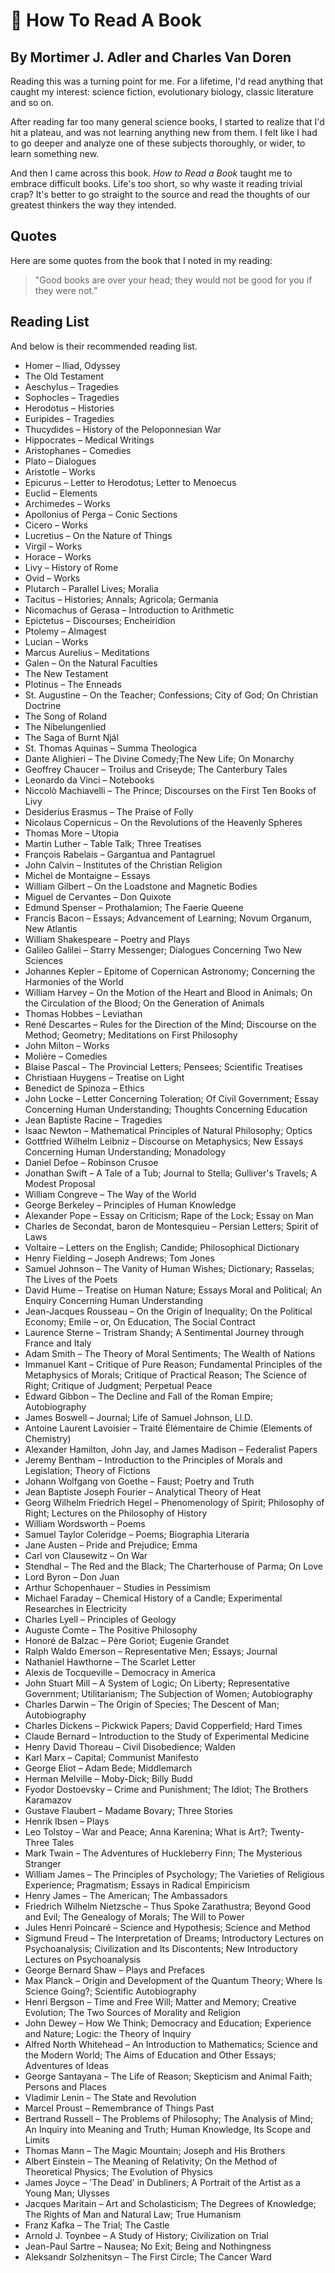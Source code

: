 # 📝 How To Read A Book
## By Mortimer J. Adler and Charles Van Doren

Reading this was a turning point for me. For a lifetime, I'd read
anything that caught my interest: science fiction, evolutionary
biology, classic literature and so on.

After reading far too many general science books, I started to realize
that I'd hit a plateau, and was not learning anything new from them. I
felt like I had to go deeper and analyze one of these subjects
thoroughly, or wider, to learn something new.

And then I came across this book. *How to Read a Book* taught me to
embrace difficult books. Life's too short, so why waste it reading
trivial crap? It's better to go straight to the source and read the
thoughts of our greatest thinkers the way they intended.

## Quotes
Here are some quotes from the book that I noted in my reading:

> "Good books are over your head; they would not be good for you if
  they were not."

## Reading List
And below is their recommended reading list.

- Homer – Iliad, Odyssey
- The Old Testament
- Aeschylus – Tragedies
- Sophocles – Tragedies
- Herodotus – Histories
- Euripides – Tragedies
- Thucydides – History of the Peloponnesian War
- Hippocrates – Medical Writings
- Aristophanes – Comedies
- Plato – Dialogues
- Aristotle – Works
- Epicurus – Letter to Herodotus; Letter to Menoecus
- Euclid – Elements
- Archimedes – Works
- Apollonius of Perga – Conic Sections
- Cicero – Works
- Lucretius – On the Nature of Things
- Virgil – Works
- Horace – Works
- Livy – History of Rome
- Ovid – Works
- Plutarch – Parallel Lives; Moralia
- Tacitus – Histories; Annals; Agricola; Germania
- Nicomachus of Gerasa – Introduction to Arithmetic
- Epictetus – Discourses; Encheiridion
- Ptolemy – Almagest
- Lucian – Works
- Marcus Aurelius – Meditations
- Galen – On the Natural Faculties
- The New Testament
- Plotinus – The Enneads
- St. Augustine – On the Teacher; Confessions; City of God; On Christian Doctrine
- The Song of Roland
- The Nibelungenlied
- The Saga of Burnt Njál
- St. Thomas Aquinas – Summa Theologica
- Dante Alighieri – The Divine Comedy;The New Life; On Monarchy
- Geoffrey Chaucer – Troilus and Criseyde; The Canterbury Tales
- Leonardo da Vinci – Notebooks
- Niccolò Machiavelli – The Prince; Discourses on the First Ten Books of Livy
- Desiderius Erasmus – The Praise of Folly
- Nicolaus Copernicus – On the Revolutions of the Heavenly Spheres
- Thomas More – Utopia
- Martin Luther – Table Talk; Three Treatises
- François Rabelais – Gargantua and Pantagruel
- John Calvin – Institutes of the Christian Religion
- Michel de Montaigne – Essays
- William Gilbert – On the Loadstone and Magnetic Bodies
- Miguel de Cervantes – Don Quixote
- Edmund Spenser – Prothalamion; The Faerie Queene
- Francis Bacon – Essays; Advancement of Learning; Novum Organum, New Atlantis
- William Shakespeare – Poetry and Plays
- Galileo Galilei – Starry Messenger; Dialogues Concerning Two New Sciences
- Johannes Kepler – Epitome of Copernican Astronomy; Concerning the Harmonies of the World
- William Harvey – On the Motion of the Heart and Blood in Animals; On the Circulation of the Blood; On the Generation of Animals
- Thomas Hobbes – Leviathan
- René Descartes – Rules for the Direction of the Mind; Discourse on the Method; Geometry; Meditations on First Philosophy
- John Milton – Works
- Molière – Comedies
- Blaise Pascal – The Provincial Letters; Pensees; Scientific Treatises
- Christiaan Huygens – Treatise on Light
- Benedict de Spinoza – Ethics
- John Locke – Letter Concerning Toleration; Of Civil Government; Essay Concerning Human Understanding; Thoughts Concerning Education
- Jean Baptiste Racine – Tragedies
- Isaac Newton – Mathematical Principles of Natural Philosophy; Optics
- Gottfried Wilhelm Leibniz – Discourse on Metaphysics; New Essays Concerning Human Understanding; Monadology
- Daniel Defoe – Robinson Crusoe
- Jonathan Swift – A Tale of a Tub; Journal to Stella; Gulliver's Travels; A Modest Proposal
- William Congreve – The Way of the World
- George Berkeley – Principles of Human Knowledge
- Alexander Pope – Essay on Criticism; Rape of the Lock; Essay on Man
- Charles de Secondat, baron de Montesquieu – Persian Letters; Spirit of Laws
- Voltaire – Letters on the English; Candide; Philosophical Dictionary
- Henry Fielding – Joseph Andrews; Tom Jones
- Samuel Johnson – The Vanity of Human Wishes; Dictionary; Rasselas; The Lives of the Poets
- David Hume – Treatise on Human Nature; Essays Moral and Political; An Enquiry Concerning Human Understanding
- Jean-Jacques Rousseau – On the Origin of Inequality; On the Political Economy; Emile – or, On Education, The Social Contract
- Laurence Sterne – Tristram Shandy; A Sentimental Journey through France and Italy
- Adam Smith – The Theory of Moral Sentiments; The Wealth of Nations
- Immanuel Kant – Critique of Pure Reason; Fundamental Principles of the Metaphysics of Morals; Critique of Practical Reason; The Science of Right; Critique of Judgment; Perpetual Peace
- Edward Gibbon – The Decline and Fall of the Roman Empire; Autobiography
- James Boswell – Journal; Life of Samuel Johnson, Ll.D.
- Antoine Laurent Lavoisier – Traité Élémentaire de Chimie (Elements of Chemistry)
- Alexander Hamilton, John Jay, and James Madison – Federalist Papers
- Jeremy Bentham – Introduction to the Principles of Morals and Legislation; Theory of Fictions
- Johann Wolfgang von Goethe – Faust; Poetry and Truth
- Jean Baptiste Joseph Fourier – Analytical Theory of Heat
- Georg Wilhelm Friedrich Hegel – Phenomenology of Spirit; Philosophy of Right; Lectures on the Philosophy of History
- William Wordsworth – Poems
- Samuel Taylor Coleridge – Poems; Biographia Literaria
- Jane Austen – Pride and Prejudice; Emma
- Carl von Clausewitz – On War
- Stendhal – The Red and the Black; The Charterhouse of Parma; On Love
- Lord Byron – Don Juan
- Arthur Schopenhauer – Studies in Pessimism
- Michael Faraday – Chemical History of a Candle; Experimental Researches in Electricity
- Charles Lyell – Principles of Geology
- Auguste Comte – The Positive Philosophy
- Honoré de Balzac – Père Goriot; Eugenie Grandet
- Ralph Waldo Emerson – Representative Men; Essays; Journal
- Nathaniel Hawthorne – The Scarlet Letter
- Alexis de Tocqueville – Democracy in America
- John Stuart Mill – A System of Logic; On Liberty; Representative Government; Utilitarianism; The Subjection of Women; Autobiography
- Charles Darwin – The Origin of Species; The Descent of Man; Autobiography
- Charles Dickens – Pickwick Papers; David Copperfield; Hard Times
- Claude Bernard – Introduction to the Study of Experimental Medicine
- Henry David Thoreau – Civil Disobedience; Walden
- Karl Marx – Capital; Communist Manifesto
- George Eliot – Adam Bede; Middlemarch
- Herman Melville – Moby-Dick; Billy Budd
- Fyodor Dostoevsky – Crime and Punishment; The Idiot; The Brothers Karamazov
- Gustave Flaubert – Madame Bovary; Three Stories
- Henrik Ibsen – Plays
- Leo Tolstoy – War and Peace; Anna Karenina; What is Art?; Twenty-Three Tales
- Mark Twain – The Adventures of Huckleberry Finn; The Mysterious Stranger
- William James – The Principles of Psychology; The Varieties of Religious Experience; Pragmatism; Essays in Radical Empiricism
- Henry James – The American; The Ambassadors
- Friedrich Wilhelm Nietzsche – Thus Spoke Zarathustra; Beyond Good and Evil; The Genealogy of Morals; The Will to Power
- Jules Henri Poincaré – Science and Hypothesis; Science and Method
- Sigmund Freud – The Interpretation of Dreams; Introductory Lectures on Psychoanalysis; Civilization and Its Discontents; New Introductory Lectures on Psychoanalysis
- George Bernard Shaw – Plays and Prefaces
- Max Planck – Origin and Development of the Quantum Theory; Where Is Science Going?; Scientific Autobiography
- Henri Bergson – Time and Free Will; Matter and Memory; Creative Evolution; The Two Sources of Morality and Religion
- John Dewey – How We Think; Democracy and Education; Experience and Nature; Logic: the Theory of Inquiry
- Alfred North Whitehead – An Introduction to Mathematics; Science and the Modern World; The Aims of Education and Other Essays; Adventures of Ideas
- George Santayana – The Life of Reason; Skepticism and Animal Faith; Persons and Places
- Vladimir Lenin – The State and Revolution
- Marcel Proust – Remembrance of Things Past
- Bertrand Russell – The Problems of Philosophy; The Analysis of Mind; An Inquiry into Meaning and Truth; Human Knowledge, Its Scope and Limits
- Thomas Mann – The Magic Mountain; Joseph and His Brothers
- Albert Einstein – The Meaning of Relativity; On the Method of Theoretical Physics; The Evolution of Physics
- James Joyce – 'The Dead' in Dubliners; A Portrait of the Artist as a Young Man; Ulysses
- Jacques Maritain – Art and Scholasticism; The Degrees of Knowledge; The Rights of Man and Natural Law; True Humanism
- Franz Kafka – The Trial; The Castle
- Arnold J. Toynbee – A Study of History; Civilization on Trial
- Jean-Paul Sartre – Nausea; No Exit; Being and Nothingness
- Aleksandr Solzhenitsyn – The First Circle; The Cancer Ward

